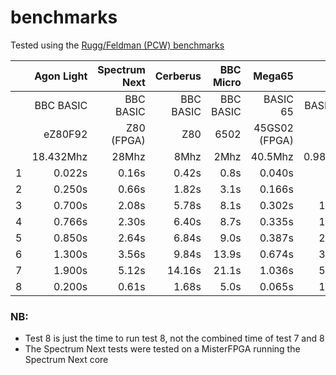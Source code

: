 # benchmarks

Tested using the [Rugg/Feldman (PCW) benchmarks](https://en.wikipedia.org/wiki/Rugg/Feldman_benchmarks#:~:text=This%20expanded%20set%20became%20known,many%20computer%20magazines%20and%20journals.)
 
|   | Agon Light | Spectrum Next|  Cerberus | BBC Micro |        Mega65 |       C64 |       Spectrum |
|---|-----------:|-------------:|----------:|----------:|--------------:|----------:|---------------:|
|   |  BBC BASIC |    BBC BASIC | BBC BASIC | BBC BASIC |      BASIC 65 | BASIC 2.0 | Sinclair BASIC |
|   |    eZ80F92 |   Z80 (FPGA) |       Z80 |      6502 | 45GS02 (FPGA) |      6510 |            Z80 |
|   |  18.432Mhz |        28Mhz |      8Mhz |      2Mhz |       40.5Mhz |  0.985Mhz |         3.5Mhz |
| 1 |     0.022s |        0.16s |     0.42s |      0.8s |        0.040s |     1.35s |           4.4s |
| 2 |     0.250s |        0.66s |     1.82s |      3.1s |        0.166s |     9.48s |           8.2s |
| 3 |     0.700s |        2.08s |     5.78s |      8.1s |        0.302s |    18.02s |          20.0s |
| 4 |     0.766s |        2.30s |     6.40s |      8.7s |        0.335s |    19.88s |          19.2s |
| 5 |     0.850s |        2.64s |     6.84s |      9.0s |        0.387s |    21.47s |          23.1s |
| 6 |     1.300s |        3.56s |     9.84s |     13.9s |        0.674s |    31.98s |          53.4s |
| 7 |     1.900s |        5.12s |    14.16s |     21.1s |        1.036s |    50.50s |          77.6s |
| 8 |     0.200s |        0.61s |     1.68s |      5.0s |        0.065s |    12.43s |          23.9s |

### NB:
- Test 8 is just the time to run test 8, not the combined time of test 7 and 8
- The Spectrum Next tests were tested on a MisterFPGA running the Spectrum Next core